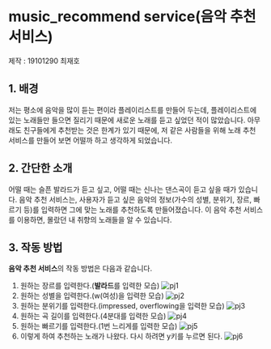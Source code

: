 # music_recommend service(음악 추천 서비스)
제작 : 19101290 최재호
## 1. 배경
저는 평소에 음악을 많이 듣는 편이라 플레이리스트를 만들어 두는데, 플레이리스트에 있는 노래들만 들으면 질리기 때문에 새로운 노래를 듣고 싶었던 적이 많았습니다. 아무래도 친구들에게 추천받는 것은 한계가 있기 때문에, 저 같은 사람들을 위해 노래 추천 서비스를 만들어 보면 어떨까 하고 생각하게 되었습니다.
## 2. 간단한 소개
어떨 때는 슬픈 발라드가 듣고 싶고, 어떨 때는 신나는 댄스곡이 듣고 싶을 때가 있습니다. 음악 추천 서비스는, 사용자가 듣고 싶은 음악의 정보(가수의 성별, 분위기, 장르, 빠르기 등)를 입력하면 그에 맞는 노래를 추천하도록 만들어졌습니다. 이 음악 추천 서비스를 이용하면, 몰랐던 내 취향의 노래들을 알 수 있습니다.
## 3. 작동 방법
**음악 추천 서비스**의 작동 방법은 다음과 같습니다.
1. 원하는 장르를 입력한다.(**발라드**를 입력한 모습)
![pj1](https://user-images.githubusercontent.com/113440277/206906933-16629a56-04fe-4aee-ae1a-3c2c394dce01.png)
1. 원하는 성별을 입력한다.(w(여성)을 입력한 모습)
![pj2](https://user-images.githubusercontent.com/113440277/206906935-f5c479b0-d4b9-401b-b4f6-e2cfadd98d10.png)
1. 원하는 분위기를 입력한다.(impressed, overflowing을 입력한 모습)
![pj3](https://user-images.githubusercontent.com/113440277/206906936-1522b427-1e9f-4c35-b093-edbbd4ba80e2.png)
1. 원하는 곡 길이를 입력한다.(4분대를 입력한 모습)
![pj4](https://user-images.githubusercontent.com/113440277/206906939-46016442-0b6b-417c-a049-af60d6db8139.png)
1. 원하는 빠르기를 입력한다.(1번 느리게를 입력한 모습)
![pj5](https://user-images.githubusercontent.com/113440277/206906941-13b3ca3c-bd05-40c2-89f1-1ba1ff70a222.png)
1. 이렇게 하여 추천하는 노래가 나왔다. 다시 하려면 y키를 누르면 된다.
![pj6](https://user-images.githubusercontent.com/113440277/206906942-fcf5ab72-0dc2-42b0-b0b8-083816e1ae99.png)
